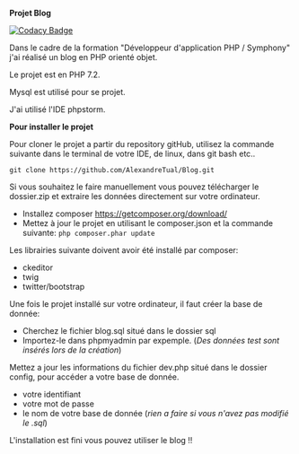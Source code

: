 **Projet Blog**

[![Codacy Badge](https://api.codacy.com/project/badge/Grade/7402b90ba5a945abb2cf1ed766846380)](https://app.codacy.com/app/AlexandreTual/Blog?utm_source=github.com&utm_medium=referral&utm_content=AlexandreTual/Blog&utm_campaign=Badge_Grade_Dashboard)

Dans le cadre de la formation "Développeur d'application PHP / Symphony" 
j'ai réalisé un blog en PHP orienté objet.

Le projet est en PHP 7.2.

Mysql est utilisé pour se projet.

J'ai utilisé l'IDE phpstorm.


**Pour installer le projet**

Pour cloner le projet  a partir du repository gitHub, utilisez la commande suivante dans le terminal de votre IDE, de linux, dans git bash etc..

`git clone https://github.com/AlexandreTual/Blog.git`

Si vous souhaitez le faire manuellement vous pouvez télécharger le dossier.zip et extraire les données directement sur votre ordinateur.

* Installez composer  https://getcomposer.org/download/
* Mettez à jour le projet en utilisant le composer.json et la commande suivante:
 `php composer.phar update`
 
 Les librairies suivante doivent avoir été installé par composer:
 * ckeditor
 * twig
 * twitter/bootstrap
 
 
 Une fois le projet installé sur votre ordinateur, il faut créer la base de donnée:
 * Cherchez le fichier blog.sql situé dans le dossier sql
 * Importez-le dans phpmyadmin par expemple.
 (*Des données test sont insérés lors de la création*)
 
 Mettez a jour les informations du fichier dev.php situé dans le dossier config, pour accéder a votre base de donnée.
 * votre identifiant 
 * votre mot de passe
 * le nom de votre base de donnée (*rien a faire si vous n'avez pas modifié le .sql*)
 
L'installation est fini vous pouvez utiliser le blog !!
 
 
 
 
 





 
